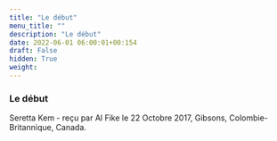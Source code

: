 ```yaml
---
title: "Le début"
menu_title: ""
description: "Le début"
date: 2022-06-01 06:00:01+00:154
draft: False
hidden: True
weight:
---
```

### Le début

Seretta Kem - reçu par Al Fike le 22 Octobre 2017, Gibsons, Colombie-Britannique, Canada.



